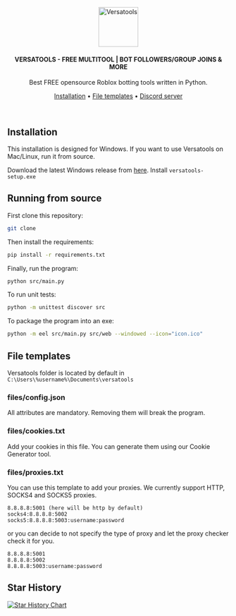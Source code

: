 <p align="center">
	<a href="https://discord.gg/sV359yYZHY"><img src="icon.ico" alt="Versatools" height="90" /></a>
</p>

<h4 align="center">VERSATOOLS - FREE MULTITOOL | BOT FOLLOWERS/GROUP JOINS & MORE</h4>
<p align="center">
	Best FREE opensource Roblox botting tools written in Python.
</p>

<p align="center">
	<a href="#installation">Installation</a> •
	<a href="#file-templates">File templates</a> •
	<a href="https://discord.gg/sV359yYZHY">Discord server</a>
</p>
<br/>

## Installation

This installation is designed for Windows. If you want to use Versatools on Mac/Linux, run it from source.

Download the latest Windows release from [here](https://github.com/GarryyBD/versatools/releases). Install `versatools-setup.exe`

## Running from source

First clone this repository:

```bash
git clone
```

Then install the requirements:

```bash
pip install -r requirements.txt
```

Finally, run the program:

```bash
python src/main.py
```

To run unit tests:

```bash
python -m unittest discover src
```

To package the program into an exe:

```bash
python -m eel src/main.py src/web --windowed --icon="icon.ico"
```

## File templates

Versatools folder is located by default in `C:\Users\%username%\Documents\versatools`

### files/config.json

All attributes are mandatory. Removing them will break the program.

### files/cookies.txt

Add your cookies in this file. You can generate them using our Cookie Generator tool.

### files/proxies.txt

You can use this template to add your proxies. We currently support HTTP, SOCKS4 and SOCKS5 proxies.

```
8.8.8.8:5001 (here will be http by default)
socks4:8.8.8.8:5002
socks5:8.8.8.8:5003:username:password
```

or you can decide to not specify the type of proxy and let the proxy checker check it for you.

```
8.8.8.8:5001
8.8.8.8:5002
8.8.8.8:5003:username:password
```

## Star History

<a href="https://star-history.com/#garryybd/versatools&Timeline">
  <picture>
    <source media="(prefers-color-scheme: dark)" srcset="https://api.star-history.com/svg?repos=garryybd/versatools&type=Timeline&theme=dark" />
    <source media="(prefers-color-scheme: light)" srcset="https://api.star-history.com/svg?repos=garryybd/versatools&type=Timeline" />
    <img alt="Star History Chart" src="https://api.star-history.com/svg?repos=garryybd/versatools&type=Timeline" />
  </picture>
</a>
